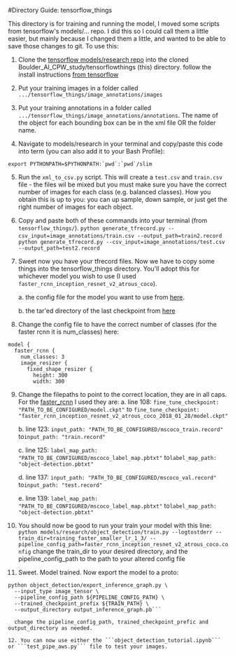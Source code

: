 #Directory Guide: tensorflow_things

This directory is for training and running the model, I moved some scripts from tensorflow's models/... repo. I did this so I could call them a little easier, but mainly because I changed them a little, and wanted to be able to save those changes to git. To use this:

1. Clone the [tensorflow models/research repo](https://github.com/tensorflow/models) into the cloned Boulder_AI_CPW_study/tensorflowthings (this) directory. 
  follow the install instructions [from tensorflow](https://github.com/tensorflow/models/blob/master/research/object_detection/g3doc/installation.md)

2. Put your training images in a folder called ```.../tensorflow_things/image_annotations/images```

3. Put your training annotations in a folder called ```.../tensorflow_things/image_annotations/annotations```. The name of the object for each bounding box can be in the xml file OR the folder name.

4. Navigate to models/research in your terminal and copy/paste this code into term (you can also add it to your Bash Profile): 

```export PYTHONPATH=$PYTHONPATH:`pwd`:`pwd`/slim```

5. Run the ```xml_to_csv.py``` script. This will create a ```test.csv``` and ```train.csv``` file - the files wil be mixed but you must make sure you have the correct number of images for each class (e.g. balanced classes). How you obtain this is up to you: you can up sample, down sample, or just get the right number of images for each object.

6. Copy and paste both of these commands into your terminal (from ```tensorflow_things/```). 
```python generate_tfrecord.py --csv_input=image_annotations/train.csv --output_path=train2.record```
``` python generate_tfrecord.py --csv_input=image_annotations/test.csv --output_path=test2.record```

7. Sweet now you have your tfrecord files. Now we have to copy some things into the tensorflow_things directory. You'll adopt this for whichever model you wish to use (I used ```faster_rcnn_inception_resnet_v2_atrous_coco```).

    a. the config file for the model you want to use from [here](https://github.com/tensorflow/models/tree/master/research/object_detection/samples/configs). 
  
    b. the tar'ed directory of the last checkpoint from [here](https://github.com/tensorflow/models/blob/master/research/object_detection/g3doc/detection_model_zoo.md)
8. Change the config file to have the correct number of classes (for the faster rcnn it is num_classes) here:
```
model {
  faster_rcnn {
    num_classes: 3
    image_resizer {
      fixed_shape_resizer {
        height: 300
        width: 300
```
        
9. Change the filepaths to point to the correct location, they are in all caps. For the [faster_rcnn](https://github.com/tensorflow/models/blob/master/research/object_detection/samples/configs/faster_rcnn_inception_resnet_v2_atrous_coco.config) I used they are:
    a. line 108: ```fine_tune_checkpoint: "PATH_TO_BE_CONFIGURED/model.ckpt"``` to ```fine_tune_checkpoint: "faster_rcnn_inception_resnet_v2_atrous_coco_2018_01_28/model.ckpt"```
        
    b. line 123: ```input_path: "PATH_TO_BE_CONFIGURED/mscoco_train.record"``` to```input_path: "train.record"```
       
    c. line 125: ```label_map_path: "PATH_TO_BE_CONFIGURED/mscoco_label_map.pbtxt"``` to```label_map_path: "object-detection.pbtxt"```
       
    d. line 137: ```input_path: "PATH_TO_BE_CONFIGURED/mscoco_val.record"``` to```input_path: "test.record"```
       
    e. line 139: ```label_map_path: "PATH_TO_BE_CONFIGURED/mscoco_label_map.pbtxt"``` to```label_map_path: "object-detection.pbtxt"```

10. You should now be good to run your train your model with this line:
    ```python models/research/object_detection/train.py --logtostderr --train_dir=training_faster_smaller_lr_1_3/ --pipeline_config_path=faster_rcnn_inception_resnet_v2_atrous_coco.config```
    change the train_dir to your desired directory, and the pipeline_config_path to the path to your altered config file
    
11. Sweet. Model trained. Now export the model to a proto:
  ```
  python object_detection/export_inference_graph.py \
    --input_type image_tensor \
    --pipeline_config_path ${PIPELINE_CONFIG_PATH} \
    --trained_checkpoint_prefix ${TRAIN_PATH} \
    --output_directory output_inference_graph.pb```
    
    change the pipeline_config_path, trained_checkpoint_prefic and output_directory as needed.
    
12. You can now use either the ```object_detection_tutorial.ipynb``` or ```test_pipe_aws.py``` file to test your images.
